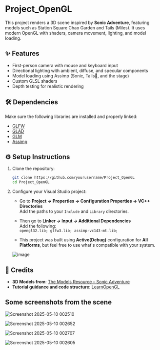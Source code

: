 # Project_OpenGL

This project renders a 3D scene inspired by **Sonic Adventure**, featuring models such as Station Square Chao Garden and Tails (Miles). It uses modern OpenGL with shaders, camera movement, lighting, and model loading.

## ✨ Features

- First-person camera with mouse and keyboard input  
- Directional lighting with ambient, diffuse, and specular components  
- Model loading using Assimp (Sonic, Tails🦊, and the stage)  
- Custom GLSL shaders  
- Depth testing for realistic rendering

## 🛠️ Dependencies

Make sure the following libraries are installed and properly linked:

- [GLFW](https://www.glfw.org/)  
- [GLAD](https://glad.dav1d.de/)  
- [GLM](https://github.com/g-truc/glm)  
- [Assimp](https://github.com/assimp/assimp)

## ⚙️ Setup Instructions

1. Clone the repository:

   ```bash
   git clone https://github.com/yourusername/Project_OpenGL
   cd Project_OpenGL
   ```

2. Configure your Visual Studio project:

   - Go to **Project → Properties → Configuration Properties → VC++ Directories**  
     Add the paths to your `Include` and `Library` directories.

   - Then go to **Linker → Input → Additional Dependencies**  
     Add the following:  
     `opengl32.lib; glfw3.lib; assimp-vc143-mt.lib;`

   - This project was built using **Active(Debug)** configuration for **All Platforms**, but feel free to use what's compatible with your system.

   ![image](https://github.com/user-attachments/assets/97a9f7d0-d2ce-4066-a57c-0608d03fe5fd)

## 🙌 Credits

- **3D Models from**: [The Models Resource – Sonic Adventure](https://www.models-resource.com/dreamcast/sonicadventure/)  
- **Tutorial guidance and code structure**: [LearnOpenGL](https://learnopengl.com/)


## Some screenshots from the scene

![Screenshot 2025-05-10 002510](https://github.com/user-attachments/assets/b07cb43e-7abd-4196-83d0-936561d80524)


![Screenshot 2025-05-10 002652](https://github.com/user-attachments/assets/35aaa64b-0896-4e29-aee7-5c9b8d48bdcb)


![Screenshot 2025-05-10 002707](https://github.com/user-attachments/assets/ee8c4943-1c5e-4cf2-bd5d-af6a5a50e617)


![Screenshot 2025-05-10 002605](https://github.com/user-attachments/assets/26e40c98-5fe9-4d9d-b6c5-8ebc2bf7f57f)
